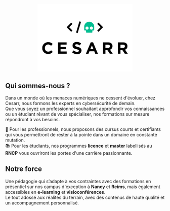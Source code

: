 <div align="center">
  <a href="https://www.cesarr.fr">
    <img src="assets/images/logo.png" width="300px">
  </a>
</div>

## Qui sommes-nous ?

Dans un monde où les menaces numériques ne cessent d'évoluer, chez Cesarr, nous formons les experts en cybersécurité de demain.  
Que vous soyez un professionnel souhaitant approfondir vos connaissances ou un étudiant rêvant de vous spécialiser, nos formations sur mesure répondront à vos besoins. 

🏢 Pour les professionnels, nous proposons des cursus courts et certifiants qui vous permettront de rester à la pointe dans un domaine en constante mutation.  
📚 Pour les étudiants, nos programmes **licence** et **master** labellisés au **RNCP** vous ouvriront les portes d'une carrière passionnante.

## Notre force

Une pédagogie qui s’adapte à vos contraintes avec des formations en présentiel sur nos campus d'exception à **Nancy** et **Reims**, mais également accessibles en **e-learning** et **visioconférences**.  
Le tout adossé aux réalités du terrain, avec des contenus de haute qualité et un accompagnement personnalisé.